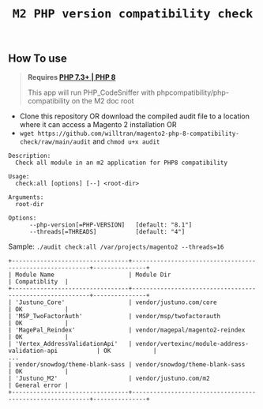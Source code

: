 <h1 align="center" style="border:none !important">
    <code>M2 PHP version compatibility check</code>
    <br>
    <br>
</h1>

## How To use
> **Requires [PHP 7.3+ | PHP 8](https://php.net/releases/)**
> 
>This app will run PHP_CodeSniffer with phpcompatibility/php-compatibility on the M2 doc root

- Clone this repository OR download the compiled audit file to a location where it can access a Magento 2 installation OR
- `wget https://github.com/willtran/magento2-php-8-compatibility-check/raw/main/audit` and `chmod u+x audit`



```
Description:
  Check all module in an m2 application for PHP8 compatibility

Usage:
  check:all [options] [--] <root-dir>

Arguments:
  root-dir

Options:
      --php-version[=PHP-VERSION]   [default: "8.1"]
      --threads[=THREADS]           [default: "4"]
```

Sample: `./audit check:all /var/projects/magento2 --threads=16`

```
+---------------------------------+----------------------------------------------------------+---------------+
| Module Name                     | Module Dir                                               | Compatiblity  |
+---------------------------------+----------------------------------------------------------+---------------+
| 'Justuno_Core'                  | vendor/justuno.com/core                                  | OK            |
| 'MSP_TwoFactorAuth'             | vendor/msp/twofactorauth                                 | OK            |
| 'MagePal_Reindex'               | vendor/magepal/magento2-reindex                          | OK            |
| 'Vertex_AddressValidationApi'   | vendor/vertexinc/module-address-validation-api           | OK            |
...
| vendor/snowdog/theme-blank-sass | vendor/snowdog/theme-blank-sass                          | OK            |
| 'Justuno_M2'                    | vendor/justuno.com/m2                                    | General error |
+---------------------------------+----------------------------------------------------------+---------------+
```
